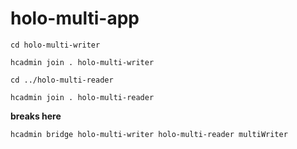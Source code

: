 # holo-multi-app

`cd holo-multi-writer`

`hcadmin join . holo-multi-writer`




`cd ../holo-multi-reader`

`hcadmin join . holo-multi-reader`




**breaks here**

`hcadmin bridge holo-multi-writer holo-multi-reader multiWriter`
